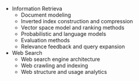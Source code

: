 + Information Retrieva 
    + Document modeling
    + Inverted index construction and compression
    + Vector space model and ranking methods
    + Probabilistic and language models
    + Evaluation methods
    + Relevance feedback and query expansion
+ Web Search 
    + Web search engine architecture
    + Web crawling and indexing
    + Web structure and usage analytics
